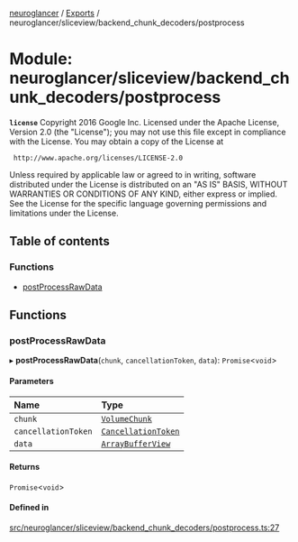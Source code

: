 [neuroglancer](../README.md) / [Exports](../modules.md) / neuroglancer/sliceview/backend\_chunk\_decoders/postprocess

# Module: neuroglancer/sliceview/backend\_chunk\_decoders/postprocess

**`license`**
Copyright 2016 Google Inc.
Licensed under the Apache License, Version 2.0 (the "License");
you may not use this file except in compliance with the License.
You may obtain a copy of the License at

     http://www.apache.org/licenses/LICENSE-2.0

Unless required by applicable law or agreed to in writing, software
distributed under the License is distributed on an "AS IS" BASIS,
WITHOUT WARRANTIES OR CONDITIONS OF ANY KIND, either express or implied.
See the License for the specific language governing permissions and
limitations under the License.

## Table of contents

### Functions

- [postProcessRawData](neuroglancer_sliceview_backend_chunk_decoders_postprocess.md#postprocessrawdata)

## Functions

### postProcessRawData

▸ **postProcessRawData**(`chunk`, `cancellationToken`, `data`): `Promise`<`void`\>

#### Parameters

| Name | Type |
| :------ | :------ |
| `chunk` | [`VolumeChunk`](../classes/neuroglancer_sliceview_volume_backend.VolumeChunk.md) |
| `cancellationToken` | [`CancellationToken`](../interfaces/neuroglancer_util_cancellation.CancellationToken.md) |
| `data` | [`ArrayBufferView`](../interfaces/main_module._internal_.ArrayBufferView.md) |

#### Returns

`Promise`<`void`\>

#### Defined in

[src/neuroglancer/sliceview/backend_chunk_decoders/postprocess.ts:27](https://github.com/ActiveBrainAtlas2/neuroglancer/blob/034b457d/src/neuroglancer/sliceview/backend_chunk_decoders/postprocess.ts#L27)
